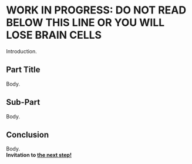 <!--
.. title: Step 4: Tile Families
.. slug: step-5-tilefamily
.. date: 2017-06-19 04:00:00 UTC
.. type: text
-->

# WORK IN PROGRESS: DO NOT READ BELOW THIS LINE OR YOU WILL LOSE BRAIN CELLS

Introduction.  

## Part Title
Body.  

## Sub-Part
Body.  

## Conclusion  
Body.  
**Invitation to [the next step!](link)**
